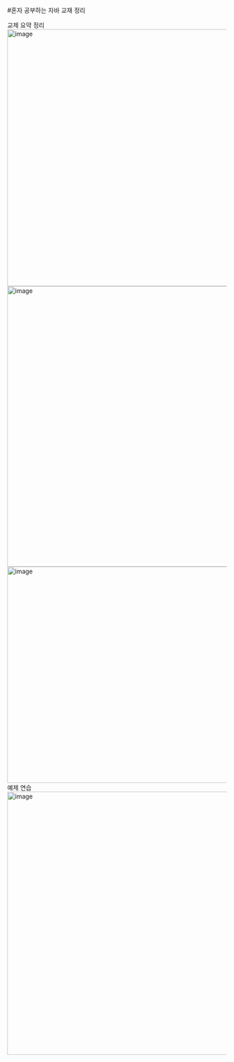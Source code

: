 #혼자 공부하는 자바 교재 정리

교제 요약 정리
<img width="830" height="588" alt="image" src="https://github.com/user-attachments/assets/52e3f90e-3016-418f-922f-0e3fd8cfae76" />
<img width="829" height="642" alt="image" src="https://github.com/user-attachments/assets/27c1b842-7e65-48ab-9982-0914b78b56ec" />
<img width="814" height="495" alt="image" src="https://github.com/user-attachments/assets/02b16037-c9ee-49c6-84c5-b22c9fd7969b" />
예제 연습
<img width="806" height="602" alt="image" src="https://github.com/user-attachments/assets/af605c59-c8d7-4e36-b508-9bf6fbef3afa" />

